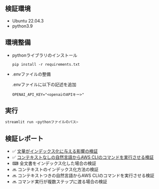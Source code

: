 ## 検証環境
* Ubuntu 22.04.3
* python3.9

## 環境整備
* pythonライブラリのインストール

  `pip install -r requirements.txt`

* .envファイルの整備

  .envファイルに以下の記述を追加
  ```
  OPENAI_API_KEY="<openaiのAPIキー>"
  ```

## 実行
```bash
streamlit run <pythonファイルのパス>
```

## 検証レポート
* ✅ [文量がインデックス化に与える影響の検証](./repo/report_doc_num.md)
* ✅ [コンテキストなしの自然言語からAWS CLIのコマンドを実行させる検証](./repo/report_exec_command_contextless.md)
* ⌨ 全文書をインデックス化した場合の検証
* 🔜 コンテキストのインデックス化方法の検証
* 🔜 コンテキストつきの自然言語からAWS CLIのコマンドを実行させる検証
* 🔜 コマンド実行が複数ステップに渡る場合の検証
